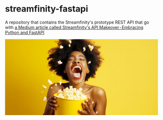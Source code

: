 # streamfinity-fastapi
A repository that contains the Streamfinity's prototype REST API that go with [a Medium article called Streamfinity's API Makeover - Embracing Python and FastAPI](https://medium.com/itnext/streamfinitys-api-makeover-embracing-python-and-fastapi-93df4dc237aa)

![Streamfinity's Harper Celebrating](/happy.jpg "Streamfinity's Harper Celebrating")
